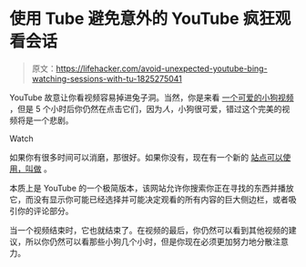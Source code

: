 # 使用 Tube 避免意外的 YouTube 疯狂观看会话

> 原文：<https://lifehacker.com/avoid-unexpected-youtube-bing-watching-sessions-with-tu-1825275041>

YouTube 故意让你看视频容易掉进兔子洞。当然，你是来看 [一个可爱的小狗视频](https://www.youtube.com/watch?v=lCCWQ6ziAyc) ，但是 5 个小时后你仍然在点击它们，因为*人*，小狗很可爱，错过这个完美的视频将是一个悲剧。

Watch

如果你有很多时间可以消磨，那很好。如果你没有，现在有一个新的 [站点可以使用，叫做](https://tube.quinzel.tech/) 。

本质上是 YouTube 的一个极简版本，该网站允许你搜索你正在寻找的东西并播放它，而没有显示你可能已经选择并可能决定观看的所有内容的巨大侧边栏，或者吸引你的评论部分。

当一个视频结束时，它也就结束了。在视频的最后，你仍然可以看到其他视频的建议，所以你仍然可以看那些小狗几个小时，但是你现在必须更加努力地分散注意力。